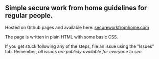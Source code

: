 ## Simple secure work from home guidelines for regular people.
Hosted on Github pages and available here: [secureworkfromhome.com](https://secureworkfromhome.com "secureworkfromhome.com")

The page is written in plain HTML with some basic CSS. 

If you get stuck following any of the steps, file an issue using the "Issues" tab. Remember, *all issues are publicly available for everyone to see.* 
